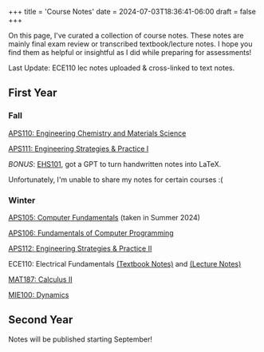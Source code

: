 +++
title = 'Course Notes'
date = 2024-07-03T18:36:41-06:00
draft = false
+++

On this page, I've curated a collection of course notes. These notes are mainly final exam review or transcribed textbook/lecture notes. I hope you find them as helpful or insightful as I did while preparing for assessments!

Last Update: ECE110 lec notes uploaded & cross-linked to text notes.

## First Year
### Fall
[APS110: Engineering Chemistry and Materials Science](/files/firstyear/aps110.pdf)

[APS111: Engineering Strategies & Practice I](/files/firstyear/aps111.pdf)

*BONUS*: [EHS101](/files/misc/ehs101.pdf), got a GPT to turn handwritten notes into LaTeX.

Unfortunately, I'm unable to share my notes for certain courses :(

### Winter
[APS105: Computer Fundamentals](/files/firstyear/aps105.pdf) (taken in Summer 2024)

[APS106: Fundamentals of Computer Programming](/files/firstyear/aps106.pdf)

[APS112: Engineering Strategies & Practice II](/files/firstyear/aps112.pdf)

ECE110: Electrical Fundamentals [(Textbook Notes)](/files/firstyear/ece110text.pdf) and [(Lecture Notes)](/files/firstyear/ece110lec.pdf)

[MAT187: Calculus II](/files/firstyear/mat187.pdf)

[MIE100: Dynamics](/files/firstyear/mie100.pdf)

## Second Year
Notes will be published starting September!

